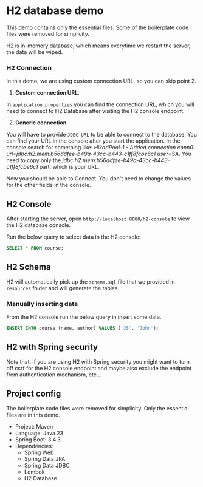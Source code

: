 # H2 database demo

This demo contains only the essential files. Some of the boilerplate code files were removed for simplicity.

H2 is in-memory database, which means everytime we restart the server, the data will be wiped.

### H2 Connection

In this demo, we are using custom connection URL, so you can skip point 2.

1. **Custom connection URL**.

In `application.properties` you can find the connection URL, which you will need to connect to H2 Database after visiting the H2 console endpoint.

2. **Generic connection**

You will have to provide `JDBC URL` to be able to connect to the database. You can find your URL in the console after you start the application. In the console search for something like: _HikariPool-1 - Added connection conn0: url=jdbc:h2:mem:b56ddfee-b49a-43cc-b443-c1ff8fcbe6c1 user=SA_. You need to copy only the _jdbc:h2:mem:b56ddfee-b49a-43cc-b443-c1ff8fcbe6c1_ part, which is your URL.

Now you should be able to Connect. You don't need to change the values for the other fields in the console.

## H2 Console

After starting the server, open `http://localhost:8080/h2-console` to view the H2 database console.

Run the below query to select data in the H2 console:

```sql
SELECT * FROM course;
```

## H2 Schema

H2 will automatically pick up the `schema.sql` file that we provided in `resources` folder and will generate the tables.

### Manually inserting data

From the H2 console run the below query in insert some data.

```sql
INSERT INTO course (name, author) VALUES ('JS', 'John');
```

## H2 with Spring security

Note that, if you are using H2 with Spring security you might want to turn off csrf for the H2 console endpoint and maybe also exclude the endpoint from authentication mechanism, etc...

## Project config

The boilerplate code files were removed for simplicity. Only the essential files are in this demo.

- Project: Maven
- Language: Java 23
- Spring Boot: 3.4.3
- Dependencies:
  - Spring Web
  - Spring Data JPA
  - Spring Data JDBC
  - Lombok
  - H2 Database
